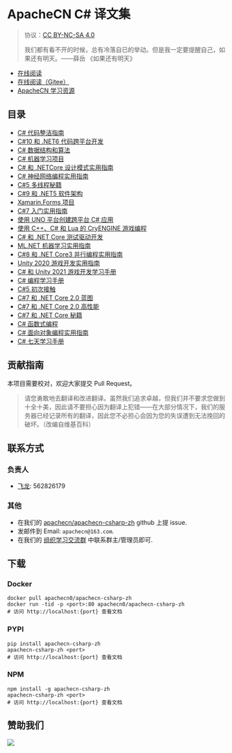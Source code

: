 # ApacheCN C# 译文集

> 协议：[CC BY-NC-SA 4.0](http://creativecommons.org/licenses/by-nc-sa/4.0/)
> 
> 我们都有看不开的时候，总有冷落自已的举动。但是我一定要提醒自己，如果还有明天。——薛岳
《如果还有明天》

* [在线阅读](https://csharp.apachecn.org)
* [在线阅读（Gitee）](https://apachecn.gitee.io/doc-template/)
* [ApacheCN 学习资源](http://docs.apachecn.org/)

## 目录

+   [C# 代码整洁指南](docs/clean-code-cs/SUMMARY.md)
+   [C#10 和 .NET6 代码跨平台开发](docs/cs10-dnet6-modern-cross-plat-dev/SUMMARY.md)
+   [C# 数据结构和算法](docs/cs-dsal/SUMMARY.md)
+   [C# 机器学习项目](docs/cs-ml-proj/SUMMARY.md)
+   [C# 和 .NETCore 设计模式实用指南](docs/handson-design-ptn-cs-dnet/SUMMARY.md)
+   [C# 神经网络编程实用指南](docs/handson-nn-prog-cs/SUMMARY.md)
+   [C#5 多线程秘籍](docs/multi-thrd-cs5-cb/SUMMARY.md)
+   [C#9 和 .NET5 软件架构](docs/soft-arch-cs9-dnet5/SUMMARY.md)
+   [Xamarin.Forms 项目](docs/xmrn-form-proj/SUMMARY.md)
+   [C#7 入门实用指南](docs/begin-cs7-handson/SUMMARY.md)
+   [使用 UNO 平台创建跨平台 C# 应用](docs/create-cross-plat-cs-app-uno-plat/SUMMARY.md)
+   [使用 C++、C# 和 Lua 的 CryENGINE 游戏编程](docs/cryeng-game-prog-cpp-cs-lua/SUMMARY.md)
+   [C# 和 .NET Core 测试驱动开发](docs/cs-dnet-core-tdd/SUMMARY.md)
+   [ML.NET 机器学习实用指南](docs/handson-ml-mldn/SUMMARY.md)
+   [C#8 和 .NET Core3 并行编程实用指南](docs/handson-paral-prog-cs8-dnet-core3/SUMMARY.md)
+   [Unity 2020 游戏开发实用指南](docs/handson-unity-2020-game-dev/SUMMARY.md)
+   [C# 和 Unity 2021 游戏开发学习手册](docs/learn-cs-dev-game-unity-2021/SUMMARY.md)
+   [C# 编程学习手册](docs/learn-cs-prog/SUMMARY.md)
+   [C#5 初次接触](docs/cs5-first-look/SUMMARY.md)
+   [C#7 和 .NET Core 2.0 蓝图](docs/cs7-dnet-core2-bp/SUMMARY.md)
+   [C#7 和 .NET Core 2.0 高性能](docs/cs7-dnet-core2-hiperf/SUMMARY.md)
+   [C#7 和 .NET Core 秘籍](docs/cs7-dnet-core-cb/SUMMARY.md)
+   [C# 函数式编程](docs/func-cs/SUMMARY.md)
+   [C# 面向对象编程实用指南](docs/handson-oop-cs/SUMMARY.md)
+   [C# 七天学习手册](docs/learn-cs-7d/SUMMARY.md)

## 贡献指南

<!--
无需翻译：

C# Programming Cookbook
-->

本项目需要校对，欢迎大家提交 Pull Request。

> 请您勇敢地去翻译和改进翻译。虽然我们追求卓越，但我们并不要求您做到十全十美，因此请不要担心因为翻译上犯错——在大部分情况下，我们的服务器已经记录所有的翻译，因此您不必担心会因为您的失误遭到无法挽回的破坏。（改编自维基百科）

## 联系方式

### 负责人

* [飞龙](https://github.com/wizardforcel): 562826179

### 其他

*   在我们的 [apachecn/apachecn-csharp-zh](https://github.com/apachecn/apachecn-csharp-zh) github 上提 issue.
*   发邮件到 Email: `apachecn@163.com`.
*   在我们的 [组织学习交流群](http://www.apachecn.org/organization/348.html) 中联系群主/管理员即可.

## 下载

### Docker

```
docker pull apachecn0/apachecn-csharp-zh
docker run -tid -p <port>:80 apachecn0/apachecn-csharp-zh
# 访问 http://localhost:{port} 查看文档
```

### PYPI

```
pip install apachecn-csharp-zh
apachecn-csharp-zh <port>
# 访问 http://localhost:{port} 查看文档
```

### NPM

```
npm install -g apachecn-csharp-zh
apachecn-csharp-zh <port>
# 访问 http://localhost:{port} 查看文档
```

## 赞助我们

![](http://data.apachecn.org/img/about/donate.jpg)
